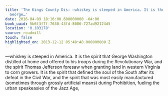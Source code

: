 ```yaml
---
title: 'The Kings County Dis: —whiskey is steeped in America. It is the spirit that
  George…'
date: 2016-04-09 18:16:00.600000000 -04:00
book_uuid: 5b6f3f7f-7630-43fd-8086-727ad92124d5
location: '0.103178'
source: readmill
touch: false
highlighted_on: 2013-12-12 05:40:48.000000000 Z
---
```


—whiskey is steeped in America. It is the spirit that George Washington distilled at home and offered to his troops during the Revolutionary War, and the spirit Thomas Jefferson foresaw when granting land in western Virginia to corn growers. It is the spirit that defined the soul of the South after its defeat in the Civil War, and the spirit that was most easily manufactured (sometimes through grossly artificial means) during Prohibition, fueling the urban speakeasies of the Jazz Age,